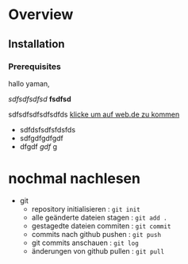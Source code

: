 # Overview

## Installation

### Prerequisites

hallo yaman,

_sdfsdfsdfsd_ __fsdfsd__

sdfsdfsdfsdfsdfds [klicke um auf web.de zu kommen](https://web.de)

- sdfdsfsdfsfdsfds
- sdfgdfgdfgdf
- dfgdf _gdf_  g

# nochmal nachlesen 

- git
    - repository initialisieren : `git init`
    - alle geänderte dateien stagen : `git add .`
    - gestagedte dateien commiten : `git commit`
    - commits nach github pushen : `git push`
    - git commits anschauen : `git log`
    - änderungen von github pullen : `git pull`


    
